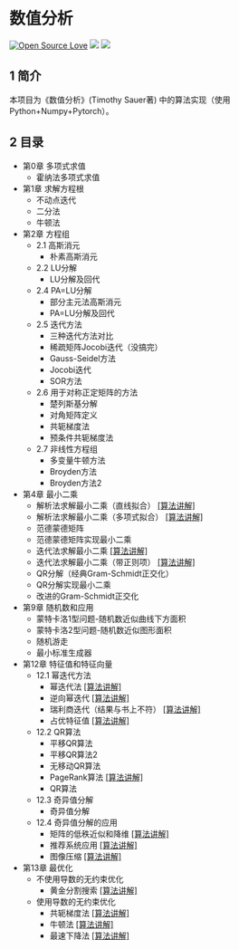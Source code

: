 <!--
 * @Descripttion: 
 * @Version: 1.0
 * @Author: ZhangHongYu
 * @Date: 2021-09-19 19:53:53
 * @LastEditors: ZhangHongYu
 * @LastEditTime: 2022-07-02 19:13:10
-->
# 数值分析
[![Open Source Love](https://badges.frapsoft.com/os/v2/open-source.svg?v=103)](https://github.com/orion-orion/NumericalAnalysis)
[![](https://img.shields.io/github/license/orion-orion/Distributed-Algorithm-PySpark)](https://github.com/orion-orion/NumericalAnalysis/blob/master/LICENSE)
[![](https://img.shields.io/github/stars/orion-orion/NumericalAnalysis?style=social)](https://github.com/orion-orion/NumericalAnalysis)
## 1 简介
本项目为《数值分析》(Timothy Sauer著) 中的算法实现（使用Python+Numpy+Pytorch）。

## 2 目录
- 第0章 多项式求值
    - 霍纳法多项式求值
- 第1章 求解方程根
  - 不动点迭代 
  - 二分法
  - 牛顿法
- 第2章 方程组
  - 2.1 高斯消元 
    - 朴素高斯消元
  - 2.2 LU分解
    - LU分解及回代
  - 2.4 PA=LU分解
    - 部分主元法高斯消元
    - PA=LU分解及回代
  - 2.5 迭代方法
    - 三种迭代方法对比
    - 稀疏矩阵Jocobi迭代（没搞完）
    - Gauss-Seidel方法
    - Jocobi迭代
    - SOR方法
  - 2.6 用于对称正定矩阵的方法
    - 楚列斯基分解
    - 对角矩阵定义
    - 共轭梯度法
    - 预条件共轭梯度法 
  - 2.7 非线性方程组
    - 多变量牛顿方法
    - Broyden方法
    - Broyden方法2
- 第4章  最小二乘
  - 解析法求解最小二乘（直线拟合） [[算法讲解]](https://www.cnblogs.com/orion-orion/p/15887067.html) 
  - 解析法求解最小二乘（多项式拟合） [[算法讲解]](https://www.cnblogs.com/orion-orion/p/15887067.html) 
  - 范德蒙德矩阵
  - 范德蒙德矩阵实现最小二乘
  - 迭代法求解最小二乘 [[算法讲解]](https://www.cnblogs.com/orion-orion/p/15887067.html) 
  - 迭代法求解最小二乘（带正则项） [[算法讲解]](https://www.cnblogs.com/orion-orion/p/15887067.html) 
  - QR分解（经典Gram-Schmidt正交化）
  - QR分解实现最小二乘
  - 改进的Gram-Schmidt正交化
- 第9章 随机数和应用
  -  蒙特卡洛1型问题-随机数近似曲线下方面积
  -  蒙特卡洛2型问题-随机数近似图形面积
  -  随机游走
  -  最小标准生成器
- 第12章 特征值和特征向量
  - 12.1 幂迭代方法
    - 幂迭代法 [[算法讲解]](https://www.cnblogs.com/orion-orion/p/15405907.html)
    - 逆向幂迭代 [[算法讲解]](https://www.cnblogs.com/orion-orion/p/15405907.html)
    - 瑞利商迭代（结果与书上不符）  [[算法讲解]](https://www.cnblogs.com/orion-orion/p/15405907.html) 
    - 占优特征值 [[算法讲解]](https://www.cnblogs.com/orion-orion/p/15405907.html) 
  - 12.2 QR算法
    - 平移QR算法
    - 平移QR算法2
    - 无移动QR算法
    - PageRank算法 [[算法讲解]](https://www.cnblogs.com/orion-orion/p/15405907.html) 
    - QR算法
  - 12.3 奇异值分解
    -  奇异值分解
  - 12.4 奇异值分解的应用
    - 矩阵的低秩近似和降维 [[算法讲解]](https://www.cnblogs.com/orion-orion/p/15415610.html) 
    - 推荐系统应用 [[算法讲解]](https://www.cnblogs.com/orion-orion/p/15415610.html) 
    - 图像压缩 [[算法讲解]](https://www.cnblogs.com/orion-orion/p/15415610.html) 
- 第13章 最优化
  -  不使用导数的无约束优化
     -  黄金分割搜索 [[算法讲解]](https://www.cnblogs.com/orion-orion/p/15418056.html) 
  -  使用导数的无约束优化
     -  共轭梯度法 [[算法讲解]](https://www.cnblogs.com/orion-orion/p/15418056.html) 
     -  牛顿法 [[算法讲解]](https://www.cnblogs.com/orion-orion/p/15418056.html) 
     -  最速下降法 [[算法讲解]](https://www.cnblogs.com/orion-orion/p/15418056.html) 

